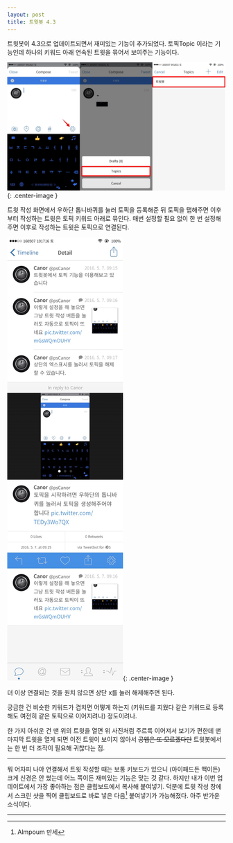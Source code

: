 ```yaml
---
layout: post
title: 트윗봇 4.3
---
```


트윗봇이 4.3으로 업데이트되면서 재미있는 기능이 추가되었다. 토픽Topic 이라는 기능인데 하나의 키워드 아래 연속된 트윗을 묶어서 보여주는 기능이다.

![](/Resources/2016-05-07/topic_howto.png){: .center-image }

트윗 작성 화면에서 우하단 톱니바퀴를 눌러 토픽을 등록해준 뒤 토픽을 탭해주면 이후부터 작성하는 트윗은 토픽 키워드 아래로 묶인다. 매번 설정할 필요 없이 한 번 설정해주면 이후로 작성하는 트윗은 토픽으로 연결된다. 

![](/Resources/2016-05-07/topic-ed.JPG){: .center-image }

더 이상 연결되는 것을 원치 않으면 상단 x를 눌러 해제해주면 된다.

궁금한 건 비슷한 키워드가 겹치면 어떻게 하는지 (키워드를 지웠다 같은 키워드로 등록해도 여전히 같은 토픽으로 이어지려나) 정도이려나.

한 가지 아쉬운 건 맨 위의 트윗을 열면 위 사진처럼 주르륵 이어져서 보기가 편한데 맨 마지막 트윗을 열게 되면 이전 트윗이 보이지 않아서 ~~공앱은 또 모르겠다만~~ 트윗봇에서는 한 번 더 조작이 필요해 귀찮다는 점.

- - -

뭐 어차피 나야 연결해서 트윗 작성할 때는 보통 키보드가 있으니 (아이패드든 맥이든) 크게 신경은 안 썼는데 어느 쪽이든 재미있는 기능은 맞는 것 같다. 하지만 내가 이번 업데이트에서 가장 좋아하는 점은 클립보드에서 복사해 붙여넣기. 덕분에 트윗 작성 창에서 스크린 샷을 찍어 클립보드로 바로 넣은 다음[^1] 붙여넣기가 가능해졌다. 아주 반가운 소식이다.

- - -

[^1]: Almpoum 만세